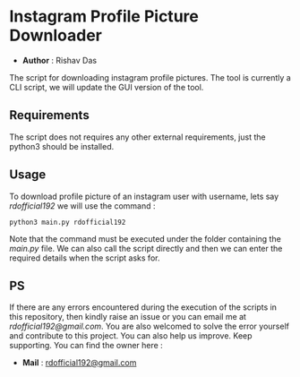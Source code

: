 # Instagram Profile Picture Downloader

* __Author__ : Rishav Das

The script for downloading instagram profile pictures. The tool is currently a CLI script, we will update the GUI version of the tool.

## Requirements

The script does not requires any other external requirements, just the python3 should be installed.

## Usage

To download profile picture of an instagram user with username, lets say _rdofficial192_ we will use the command :
```
python3 main.py rdofficial192
```
Note that the command must be executed under the folder containing the _main.py_ file. We can also call the script directly and then we can enter the required details when the script asks for.

## PS
If there are any errors encountered during the execution of the scripts in this repository, then kindly raise an issue or you can email me at _rdofficial192@gmail.com_. You are also welcomed to solve the error yourself and contribute to this project. You can also help us improve. Keep supporting. You can find the owner here :

* __Mail__ : rdofficial192@gmail.com
